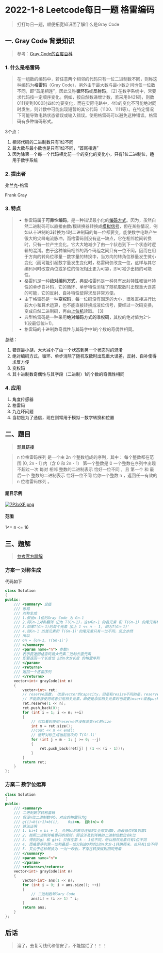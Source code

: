 # 2022-1-8 Leetcode每日一题 格雷编码

> 打打每日一题，顺便拓宽知识面了解什么是Gray Code



## 一. Gray Code 背景知识

> 参考：[Gray Code的百度百科](https://baike.baidu.com/item/%E6%A0%BC%E9%9B%B7%E7%A0%81)

### 1. 什么是格雷码

> 在一组数的编码中，若任意两个相邻的代码只有一位二进制数不同，则称这种编码为**格雷码**（Gray Code），另外由于最大数与最小数之间也仅一位数不同，即“首尾相连”，因此又称**循环码**或**反射码**。 [2] 在数字系统中，常要求代码按一定顺序变化。例如，按自然数递增计数，若采用8421码，则数0111变到1000时四位均要变化，而在实际电路中，4位的变化不可能绝对同时发生，则计数中可能出现短暂的其它代码（1100、1111等）。在特定情况下可能导致电路状态错误或输入错误。使用格雷码可以避免这种错误。格雷码有多种编码形式。

3个点：

1. 相邻代码的二进制数只有1位不同
2. 最大数与最小数也是只有1位不同，“首尾相连”
3. 因为除第一个每一个代码相比前一个的变化的变化小，只有1位二进制位，适用于数字系统

### 2. 提出者

弗兰克-格雷

Frank Gray

### 3. 特点

> - 格雷码属于**可靠性编码**，是一种错误最小化的[编码方式](https://baike.baidu.com/item/编码方式)。因为，虽然自然二进制码可以直接由数/模转换器转换成[模拟信号](https://baike.baidu.com/item/模拟信号)，但在某些情况，例如从十进制的3转换为4时二进制码的每一位都要变，能使数字电路产生很大的尖峰电流脉冲。而格雷码则没有这一缺点，它在相邻位间转换时，只有一位产生变化。它大大地减少了由一个状态到下一个状态时逻辑的混淆。由于这种编码相邻的两个码组之间只有一位不同，因而在用于方向的转角位移量－数字量的转换中，当方向的转角位移量发生微小变化（而可能引起数字量发生变化时，格雷码仅改变一位，这样与其它编码同时改变两位或多位的情况相比更为可靠，即可减少出错的可能性。
> - 格雷码是一种**绝对编码方式**，典型格雷码是一种具有反射特性和循环特性的单步自补码，它的循环、单步特性消除了随机取数时出现重大误差的可能，它的反射、自补特性使得求反非常方便。
> - 由于格雷码是一种**变权码**，每一位码没有固定的大小，很难直接进行比较大小和算术运算，也不能直接转换成液位信号，要经过一次码变换，变成自然二进制码，再由[上位机](https://baike.baidu.com/item/上位机)读取。 [3] 
> - 典型格雷码是一种采用**绝对编码方式的准权码**，其权的绝对值为2^i-1(设最低位i=1)。
> - 格雷码的十进制数奇偶性与其码字中1的个数的奇偶性相同。

总结：

1. 错误最小胡，大大减小了由一个状态到另一个状态时的混淆
2. 绝对编码方式，循环、单步消除了随机取数时出现重大误差，反射、自补使得求反方便
3. 变权码
4. 其十进制数奇偶性与其字段（二进制）1的个数的奇偶性相同

### 4. 应用

1. 角度传感器
2. 格雷码
3. 九连环问题
4. 当初是为了通信，现在则常用于模拟－数字转换和位置



## 二、题目

> [题目链接](https://leetcode-cn.com/problems/gray-code/)

> n 位格雷码序列 是一个由 2n 个整数组成的序列，其中：
> 每个整数都在范围 [0, 2n - 1] 内（含 0 和 2n - 1）
> 第一个整数是 0
> 一个整数在序列中出现 不超过一次
> 每对 相邻 整数的二进制表示 恰好一位不同 ，且
> 第一个 和 最后一个 整数的二进制表示 恰好一位不同
> 给你一个整数 n ，返回任一有效的 n 位格雷码序列 。

#### 题目示例

[![7P3vXF.png](https://s4.ax1x.com/2022/01/08/7P3vXF.png)](https://imgtu.com/i/7P3vXF)

#### 范围

 1<= n <= 16



## 三、题解

> [参考官方题解](https://leetcode-cn.com/problems/gray-code/solution/ge-lei-bian-ma-by-leetcode-solution-cqi7/)

### 方案一 对称生成

代码如下

```cpp
class Solution
{
public:
	/// <summary> 总结
	/// 思路
	/// 对称生成
	/// 1.假设n-1位的Gray Code 为 Gn-1
	/// 2.将Gn-1对称翻转 记为 T(Gn-1)，这样Gn-1 的首元素 和 T(Gn-1) 的尾元素相同
	/// 3.如果T(Gn-1)的每个元素 加上 1 << n - 1, 即为T(Gn-1)'
	/// 4.则Gn-1 的首元素和 T(Gn-1)'的尾元素只有一位不同，反之亦然
	/// 所以
	/// Gn = {Gn-1, T(Gn-1)'}
	/// </summary>
	/// <param name="n"> 参数n
	/// 表示要返回格雷码最大元素二进制长度元素
	/// 即要返回一个长度位 2的n次方长度 的格雷序列
	/// </param>
	/// <returns>
	/// 返回一个格雷序列
	/// </returns>
	vector<int> grayCode(int n)
	{
		vector<int> ret;
		// reserve函数， 改变vector的capacity，但是和resize不同的是，reserve使用后
		// 不能直接使用或者引用相关元素，即使是添加相关元素时也需要insert或者push_back
		ret.reserve(1 << n);
		ret.push_back(0);
		for (int i = 1; i <= n; ++i)
		{
			// 可以看到使用reserve并没有改变ret的size
			int m = ret.size();
			//cout << m << endl;
			// 循环对称生成当前层次的 T(Gi-1)'
			for (int j = m - 1; j >= 0; --j)
			{
				ret.push_back(ret[j] | (1 << (i - 1)));
			}
		}
		return ret;
	}
};

```



### 方案二 数学位运算

```cpp
class Solution
{
public:
	/// <summary>
	/// 二进制数字转格雷码
	/// 假设n位二进制数字b，对应的格雷码为g
	/// g(i)=b(i+1)⊕b(i),    0≤i<n， 且b(n)= 0
	/// 算法证明
	/// 1. bi+1 = bi + 1, 会把bi的末位连接的1全部变成0，而最低位的0则置1
	/// 2. 按照二进制转格雷码的规则，假设涉及到转换的二进制位数位有k位
	/// 3. 得到的gi 和 gi+1 只有在第 k - 1位不同，所以相邻元素只有1位不同
	/// 4. 而格雷序列第一位和最后一位分别由0和的2的n次方-1转换而来，也只有1位不同
	/// 5. 又由于这种转换为 一对一映射，不存在转换得到相同元素
	/// </summary>
	/// <param name="n">
	/// </param>
	/// <returns></returns>
	vector<int> grayCode(int n)
	{
		vector<int> ans(1 << n);
		for (int i = 0; i < ans.size(); ++i)
		{
			// 二进制数转Gary Code
			ans[i] = (i >> 1) ^ i;
		}
		return ans;
	}
};

```



## 后话

> 溜了，去复习线代和信安了，不能摆烂了！！！

